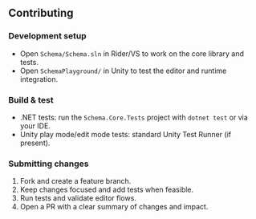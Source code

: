 ## Contributing

### Development setup
- Open `Schema/Schema.sln` in Rider/VS to work on the core library and tests.
- Open `SchemaPlayground/` in Unity to test the editor and runtime integration.

### Build & test
- .NET tests: run the `Schema.Core.Tests` project with `dotnet test` or via your IDE.
- Unity play mode/edit mode tests: standard Unity Test Runner (if present).

### Submitting changes
1. Fork and create a feature branch.
2. Keep changes focused and add tests when feasible.
3. Run tests and validate editor flows.
4. Open a PR with a clear summary of changes and impact.


